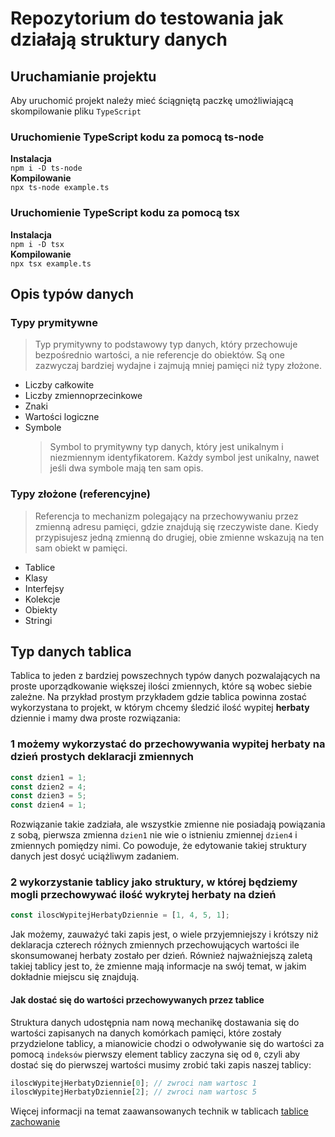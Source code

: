 # Repozytorium do testowania jak działają struktury danych

## Uruchamianie projektu

Aby uruchomić projekt należy mieć ściągniętą paczkę umożliwiającą skompilowanie pliku `TypeScript`

### Uruchomienie TypeScript kodu za pomocą ts-node

**Instalacja**</br>
`npm i -D ts-node`</br>
**Kompilowanie**</br>
`npx ts-node example.ts`

### Uruchomienie TypeScript kodu za pomocą tsx

**Instalacja**</br>
`npm i -D tsx`</br>
**Kompilowanie**</br>
`npx tsx example.ts`

## Opis typów danych

### Typy prymitywne

> Typ prymitywny to podstawowy typ danych, który przechowuje bezpośrednio wartości, a nie referencje do obiektów. Są one zazwyczaj bardziej wydajne i zajmują mniej pamięci niż typy złożone.

- Liczby całkowite
- Liczby zmiennoprzecinkowe
- Znaki
- Wartości logiczne
- Symbole
  > Symbol to prymitywny typ danych, który jest unikalnym i niezmiennym identyfikatorem. Każdy symbol jest unikalny, nawet jeśli dwa symbole mają ten sam opis.

### Typy złożone (referencyjne)

> Referencja to mechanizm polegający na przechowywaniu przez zmienną adresu pamięci, gdzie znajdują się rzeczywiste dane. Kiedy przypisujesz jedną zmienną do drugiej, obie zmienne wskazują na ten sam obiekt w pamięci.

- Tablice
- Klasy
- Interfejsy
- Kolekcje
- Obiekty
- Stringi

## Typ danych tablica

Tablica to jeden z bardziej powszechnych typów danych pozwalających na proste uporządkowanie większej ilości zmiennych, które są wobec siebie zależne. Na przykład prostym przykładem gdzie tablica powinna zostać wykorzystana to projekt, w którym chcemy śledzić ilość wypitej **herbaty** dziennie i mamy dwa proste rozwiązania:

### 1 możemy wykorzystać do przechowywania wypitej herbaty na dzień prostych deklaracji zmiennych

```ts
const dzien1 = 1;
const dzien2 = 4;
const dzien3 = 5;
const dzien4 = 1;
```

Rozwiązanie takie zadziała, ale wszystkie zmienne nie posiadają powiązania z sobą, pierwsza zmienna `dzien1` nie wie o istnieniu zmiennej `dzien4` i zmiennych pomiędzy nimi. Co powoduje, że edytowanie takiej struktury danych jest dosyć uciążliwym zadaniem.

### 2 wykorzystanie tablicy jako struktury, w której będziemy mogli przechowywać ilość wykrytej herbaty na dzień

```ts
const iloscWypitejHerbatyDziennie = [1, 4, 5, 1];
```

Jak możemy, zauważyć taki zapis jest, o wiele przyjemniejszy i krótszy niż deklaracja czterech różnych zmiennych przechowujących wartości ile skonsumowanej herbaty zostało per dzień. Również najważniejszą zaletą takiej tablicy jest to, że zmienne mają informacje na swój temat, w jakim dokładnie miejscu się znajdują.

#### Jak dostać się do wartości przechowywanych przez tablice

Struktura danych udostępnia nam nową mechanikę dostawania się do wartości zapisanych na danych komórkach pamięci, które zostały przydzielone tablicy, a mianowicie chodzi o odwoływanie się do wartości za pomocą `indeksów` pierwszy element tablicy zaczyna się od `0`, czyli aby dostać się do pierwszej wartości musimy zrobić taki zapis naszej tablicy:

```ts
iloscWypitejHerbatyDziennie[0]; // zwroci nam wartosc 1
iloscWypitejHerbatyDziennie[2]; // zwroci nam wartosc 5
```

Więcej informacji na temat zaawansowanych technik w tablicach [tablice zachowanie](./arrays/arraysParts.md)
